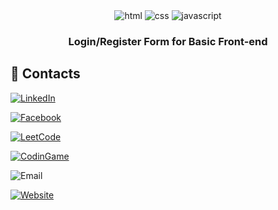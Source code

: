 <div align="center">

  <div>
    <img src="https://img.shields.io/badge/HTML-v5-orange?logo=html5" alt="html">
    <img src="https://img.shields.io/badge/CSS-v3-blue?logo=css3" alt="css">
    <img src="https://img.shields.io/badge/JavaScript-vES6-yellow?logo=javascript" alt="javascript">
  </div>

  <h3 align="center">Login/Register Form for Basic Front-end</h3>
</div>

## <a name="contact">🚀 Contacts</a>

[![LinkedIn](https://img.shields.io/badge/LinkedIn-Profile-blue?logo=linkedin)]()

[![Facebook](https://img.shields.io/badge/Facebook-Profile-blue?logo=facebook)](https://www.facebook.com/phucnhancshcmut/)

[![LeetCode](https://img.shields.io/badge/LeetCode-Profile-orange?logo=leetcode)](https://leetcode.com/u/N289/)

[![CodinGame](https://img.shields.io/badge/CodinGame-Profile-yellow?logo=codingame)](https://www.codingame.com/profile/3f88b771e04c6894b7485decd4291a7e8589985)

![Email](https://img.shields.io/badge/Email-nhan.nguyen2005phuyen@hcmut.edu.vn-green?logo=gmail)

[![Website](https://img.shields.io/badge/Website-Visit-blue?logo=globe)](https://phucnhan289.great-site.net/1/Ph%C3%BAc-Nh%C3%A2n.html)

<br />
<br />
